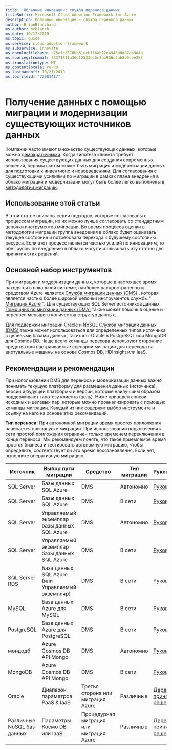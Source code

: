 ```yaml
---
title: 'Облачные инновации: служба переноса данных'
titleSuffix: Microsoft Cloud Adoption Framework for Azure
description: Облачные инновации — служба переноса данных
author: BrianBlanchard
ms.author: brblanch
ms.date: 10/17/2019
ms.topic: guide
ms.service: cloud-adoption-framework
ms.subservice: innovate
ms.openlocfilehash: c75efe3576bb61ecb116ab22e4946b8d87da3d4a
ms.sourcegitcommit: f3371811a36e12533ecbc3aa936e2a68e0cee25f
ms.translationtype: MT
ms.contentlocale: ru-RU
ms.lasthandoff: 10/21/2019
ms.locfileid: "72683417"
---
```

# <a name="collect-data-through-the-migration-and-modernization-of-existing-data-sources"></a>Получение данных с помощью миграции и модернизации существующих источников данных

Компании часто имеют множество существующих данных, которые можно [демократичными](../considerations/data.md). Когда гипотеза клиента требует использования существующих данных для создания современных решений, первым шагом может быть миграция и модернизации данных для подготовки к инвентионс и нововведениям. Для согласования с существующими усилиями по миграции в рамках плана внедрения в облако миграция и модернизации могут быть более легко выполнены в [методологии миграции](../../migrate/index.md).

## <a name="use-of-this-article"></a>Использование этой статьи

В этой статье описаны серии подходов, которые согласованы с процессом миграции, но их можно лучше согласовать со стандартным цепочки инструментов миграции. Во время процесса оценки в методологии миграции группа внедрения в облако будет оценивать текущее состояние и потребовала перехода к будущему состоянию ресурса. Если этот процесс является частью усилий по инновациям, то обе группы по внедрению в облако могут использовать эту статью для принятия этих решений.

## <a name="primary-toolset"></a>Основной набор инструментов

При миграции и модернизации данных, которые в настоящее время находятся в локальной системе, наиболее распространенным средством Azure является [Служба миграции данных (DMS)](https://docs.microsoft.com/azure/dms) , которая является частью более широкой цепочки инструментов службы " [Миграция Azure](https://docs.microsoft.com/azure/migrate/migrate-services-overview) ". Для существующих SQL Server источников данных [Помощник по миграции данных (DMA)](/sql/dma/dma-overview) также может помочь в оценке и переносе меньшего количества структур данных.

Для поддержки миграций Oracle и NoSQL [Служба миграции данных (DMS)](https://docs.microsoft.com/azure/dms) также может использоваться для определенных типов источника с целевыми базами данных, таких как Oracle в PostgreSQL или MongoDB для Cosmos DB. Чаще всего команды перехода используют сторонние средства или настраиваемые сценарии миграции для перехода на виртуальные машины на основе Cosmos DB, HDInsight или IaaS.

## <a name="considerations-and-guidance"></a>Рекомендации и рекомендации

При использовании DMS для переноса и модернизации данных важно понимать текущую платформу для размещения данных (источника), версии и будущей платформы и версии, которые наилучшим образом поддерживают гипотезу клиента (цель). Ниже приведен список исходных и целевых пар, которые можно проанализировать с помощью команды миграции. Каждый из них содержит выбор инструмента и ссылку на него на основе этих рекомендаций.

**Тип переноса:** При автономной миграции время простоя приложения начинается при запуске миграции. При использовании подключения к сети простой приложения ограничен только временем переключения в конце переноса. Мы рекомендуем понять, что такое приемлемое время простоя бизнеса и тестировать автономную миграцию, чтобы определить, соответствует ли это время восстановления. Если нет, выполните оперативную миграцию.

|Источник  |Выбор пути миграции  |Средство  |Тип миграции  |Руководство  |
|---------|---------|---------|---------|---------|
|SQL Server|Базы данных SQL Azure|DMS|Автономно|[Руководство](https://docs.microsoft.com/azure/dms/tutorial-sql-server-to-azure-sql)|
|SQL Server|Базы данных SQL Azure|DMS|В сети|[Руководство](https://docs.microsoft.com/azure/dms/tutorial-sql-server-azure-sql-online)|
|SQL Server|Управляемый экземпляр базы данных SQL Azure|DMS|Автономно|[Руководство](https://docs.microsoft.com/azure/dms/tutorial-sql-server-to-managed-instance)|
|SQL Server|Управляемый экземпляр базы данных SQL Azure|DMS|В сети|[Руководство](https://docs.microsoft.com/azure/dms/tutorial-sql-server-managed-instance-online)|
|SQL Server RDS|База данных SQL Azure (или Управляемый экземпляр)|DMS|В сети|[Руководство](https://docs.microsoft.com/azure/dms/tutorial-rds-sql-server-azure-sql-and-managed-instance-online)|
|MySQL|База данных Azure для MySQL|DMS|В сети|[Руководство](https://docs.microsoft.com/azure/dms/tutorial-mysql-azure-mysql-online)|
|PostgreSQL|База данных Azure для PostgreSQL|DMS|В сети|[Руководство](https://docs.microsoft.com/azure/dms/tutorial-postgresql-azure-postgresql-online)|
|мондодб|Azure Cosmos DB API Mongo|DMS|Автономно|[Руководство](https://docs.microsoft.com/azure/dms/tutorial-mongodb-cosmos-db)|
|MongoDB|Azure Cosmos DB API Mongo|DMS|В сети|[Руководство](https://docs.microsoft.com/azure/dms/tutorial-mongodb-cosmos-db-online)|
|Oracle|Диапазон параметров PaaS & IaaS|Третья сторона или миграция Azure|Различные|[Дерево принятия решений](../../migrate/expanded-scope/data-oracle-migration.md)|
|Различные NoSQL баз данных|Параметры Космо DB или IaaS|Процедурная миграция или миграция Azure|Различные|[Дерево принятия решений](../../migrate/expanded-scope/data-no-sql-migration.md)|
